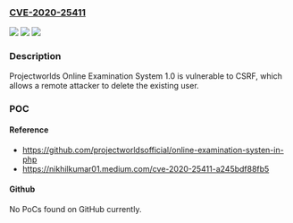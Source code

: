 ### [CVE-2020-25411](https://cve.mitre.org/cgi-bin/cvename.cgi?name=CVE-2020-25411)
![](https://img.shields.io/static/v1?label=Product&message=n%2Fa&color=blue)
![](https://img.shields.io/static/v1?label=Version&message=n%2Fa&color=blue)
![](https://img.shields.io/static/v1?label=Vulnerability&message=n%2Fa&color=brighgreen)

### Description

Projectworlds Online Examination System 1.0 is vulnerable to CSRF, which allows a remote attacker to delete the existing user.

### POC

#### Reference
- https://github.com/projectworldsofficial/online-examination-systen-in-php
- https://nikhilkumar01.medium.com/cve-2020-25411-a245bdf88fb5

#### Github
No PoCs found on GitHub currently.

